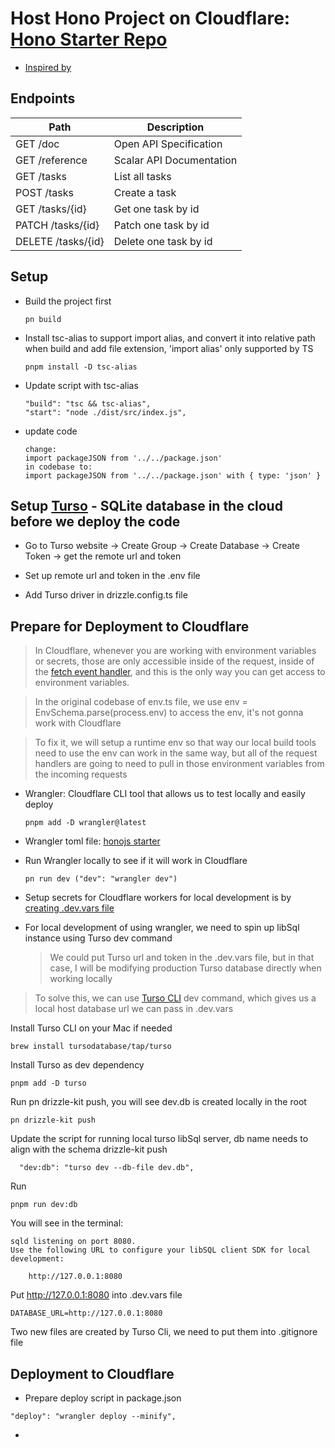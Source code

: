 # Host Hono Project on Cloudflare: [Hono Starter Repo](https://github.com/lookingforcharlie/hono-tasks-api)

- [Inspired by](https://www.youtube.com/watch?v=QDgdUtd6ZRs)

## Endpoints

| Path               | Description              |
| ------------------ | ------------------------ |
| GET /doc           | Open API Specification   |
| GET /reference     | Scalar API Documentation |
| GET /tasks         | List all tasks           |
| POST /tasks        | Create a task            |
| GET /tasks/{id}    | Get one task by id       |
| PATCH /tasks/{id}  | Patch one task by id     |
| DELETE /tasks/{id} | Delete one task by id    |

## Setup

- Build the project first

  ```
  pn build
  ```

- Install tsc-alias to support import alias, and convert it into relative path when build and add file extension, 'import alias' only supported by TS

  ```
  pnpm install -D tsc-alias
  ```

- Update script with tsc-alias

  ```
  "build": "tsc && tsc-alias",
  "start": "node ./dist/src/index.js",
  ```

- update code

  ```
  change:
  import packageJSON from '../../package.json'
  in codebase to:
  import packageJSON from '../../package.json' with { type: 'json' }
  ```

## Setup [Turso](https://turso.tech/) - SQLite database in the cloud before we deploy the code

- Go to Turso website -> Create Group -> Create Database -> Create Token -> get the remote url and token

- Set up remote url and token in the .env file

- Add Turso driver in drizzle.config.ts file

## Prepare for Deployment to Cloudflare

> In Cloudflare, whenever you are working with environment variables or secrets, those are only accessible inside of the request, inside of the [fetch event handler](https://developers.cloudflare.com/workers/runtime-apis/handlers/fetch/), and this is the only way you can get access to environment variables.

> In the original codebase of env.ts file, we use env = EnvSchema.parse(process.env) to access the env, it's not gonna work with Cloudflare

> To fix it, we will setup a runtime env so that way our local build tools need to use the env can work in the same way, but all of the request handlers are going to need to pull in those environment variables from the incoming requests

- Wrangler: Cloudflare CLI tool that allows us to test locally and easily deploy

  ```
  pnpm add -D wrangler@latest
  ```

- Wrangler toml file: [honojs starter](https://github.com/honojs/starter)

- Run Wrangler locally to see if it will work in Cloudflare
  ```
  pn run dev ("dev": "wrangler dev")
  ```
- Setup secrets for Cloudflare workers for local development is by [creating .dev.vars file](https://developers.cloudflare.com/workers/configuration/secrets/#local-development-with-secrets)

- For local development of using wrangler, we need to spin up libSql instance using Turso dev command
  > We could put Turso url and token in the .dev.vars file, but in that case, I will be modifying production Turso database directly when working locally

> To solve this, we can use [Turso CLI](https://docs.turso.tech/local-development) dev command, which gives us a local host database url we can pass in .dev.vars

Install Turso CLI on your Mac if needed

```
brew install tursodatabase/tap/turso
```

Install Turso as dev dependency

```
pnpm add -D turso
```

Run pn drizzle-kit push, you will see dev.db is created locally in the root

```
pn drizzle-kit push
```

Update the script for running local turso libSql server, db name needs to align with the schema drizzle-kit push

```
  "dev:db": "turso dev --db-file dev.db",
```

Run

```
pnpm run dev:db
```

You will see in the terminal:

```
sqld listening on port 8080.
Use the following URL to configure your libSQL client SDK for local development:

    http://127.0.0.1:8080
```

Put http://127.0.0.1:8080 into .dev.vars file

```
DATABASE_URL=http://127.0.0.1:8080
```

Two new files are created by Turso Cli, we need to put them into .gitignore file

## Deployment to Cloudflare

- Prepare deploy script in package.json

```
"deploy": "wrangler deploy --minify",
```

-
